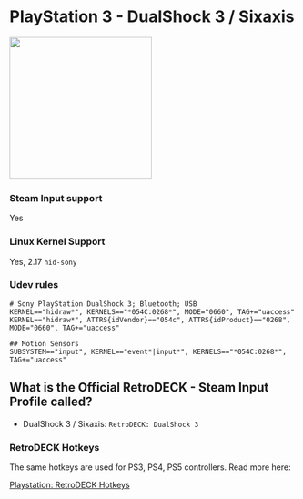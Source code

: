 # PlayStation 3 - DualShock 3 / Sixaxis

<img src="../../../wiki_images/controllers/ps3-dualshock3.png" width="250">

### Steam Input support
Yes

### Linux Kernel Support
Yes, 2.17  `hid-sony`

### Udev rules

```
# Sony PlayStation DualShock 3; Bluetooth; USB
KERNEL=="hidraw*", KERNELS=="*054C:0268*", MODE="0660", TAG+="uaccess"
KERNEL=="hidraw*", ATTRS{idVendor}=="054c", ATTRS{idProduct}=="0268", MODE="0660", TAG+="uaccess"

## Motion Sensors
SUBSYSTEM=="input", KERNEL=="event*|input*", KERNELS=="*054C:0268*", TAG+="uaccess"
```

## What is the Official RetroDECK - Steam Input Profile called?

- DualShock 3 / Sixaxis: `RetroDECK: DualShock 3`

### RetroDECK Hotkeys

The same hotkeys are used for PS3, PS4, PS5 controllers. Read more here:

[Playstation: RetroDECK Hotkeys](playstation-hotkeys.md)
